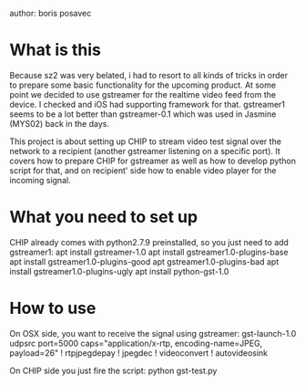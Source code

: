 author: boris posavec


# What is this

Because sz2 was very belated, i had to resort to all kinds of tricks in order to prepare some basic functionality for the upcoming product. At some point we decided to use gstreamer for the realtime video feed from the device. I checked and iOS had supporting framework for that. gstreamer1 seems to be a lot better than gstreamer-0.1 which was used in Jasmine (MYS02) back in the days.

This project is about setting up CHIP to stream video test signal over the network to a recipient (another gstreamer listening on a specific port).
It covers how to prepare CHIP for gstreamer as well as how to develop python script for that, and on recipient' side how to enable video player for the incoming signal.


# What you need to set up

CHIP already comes with python2.7.9 preinstalled, so you just need to add gstreamer1:
apt install gstreamer-1.0 
apt install gstreamer1.0-plugins-base
apt install gstreamer1.0-plugins-good
apt gstreamer1.0-plugins-bad
apt install gstreamer1.0-plugins-ugly
apt install python-gst-1.0


# How to use

On OSX side, you want to receive the signal using gstreamer:
gst-launch-1.0 udpsrc port=5000 caps="application/x-rtp, encoding-name=JPEG, payload=26" ! rtpjpegdepay ! jpegdec ! videoconvert ! autovideosink 

On CHIP side you just fire the script:
python gst-test.py

